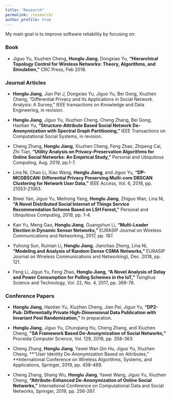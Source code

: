 ```yaml
---
title: "Research"
permalink: /research/
author_profile: true
---
```

My main goal is to improve software reliability by focusing on:
### Book

* Jiguo Yu, Xiuzhen Cheng, **Honglu Jiang**, Dongxiao Yu, **“Hierarchical Topology Control for Wireless Networks: Theory, Algorithms, and Simulation,”** CRC Press, Feb 2018.

### Journal Articles

* **Honglu Jiang**, Jian Pei J, Dongxiao Yu, Jiguo Yu, Bei Gong, Xiuzhen Cheng, “Differential Privacy and Its Applications in Social Network. Analysis: A Survey,” IEEE transactions on Knowledge and Data Engineering, in revision.    

* **Honglu Jiang**, Jiguo Yu, Xiuzhen Cheng, Cheng Zhang, Bei Gong, Haotian Yu, **“Structure-Attribute Based Social Network De-Anonymization with Spectral Graph Partitioning,”** IEEE Transactions on Computational Social Systems, in revision. 
 
* Cheng Zhang, **Honglu Jiang**, Xiuzhen Cheng, Feng Zhao, Zhipeng Cai, Zhi Tian, **“Utility Analysis on Privacy-Preservation Algorithms for Online Social Networks: An Empirical Study,”** Personal and Ubiquitous Computing, Aug. 2019, pp.1-7.
 
* Lina Ni, Chao Li, Xiao Wang, **Honglu Jiang**, and Jiguo Yu, **“DP-MCDBSCAN: Differential Privacy Preserving Multi-core DBSCAN Clustering for Network User Data,”** IEEE Access, Vol. 6, 2018, pp. 21053-21063.
 
* Biwei Yan, Jiguo Yu, Meihong Yang, **Honglu Jiang**, Zhiguo Wan, Lina Ni, **“A Novel Distributed Social Internet of Things Service Recommendation Scheme Based on LSH Forest,”** Personal and Ubiquitous Computing, 2019, pp. 1-4.
 
* Kan Yu, Meng Gao, **Honglu Jiang**, Guangshun Li, **“Multi-Leader Election in Dynamic Sensor Networks,”** EURASIP Journal on Wireless Communications and Networking, 2017, pp. 187.
 
* Yuhong Sun, Ruinian Li, **Honglu Jiang**, Jianchao Zheng, Lina Ni, **“Modeling and Analysis of Random Dense CSMA Networks,”** EURASIP Journal on Wireless Communications and Networking}, Dec. 2018, pp. 121.
 
* Feng Li, Jiguo Yu, Feng Zhao, **Honglu Jiang, “A Novel Analysis of Delay and Power Consumption for Polling Schemes in the IoT,”** Tsinghua Science and Technology, Vol. 22, No. 4, 2017, pp. 368-78.

### Conference Papers 

* **Honglu Jiang**, Haotian Yu, Xiuzhen Cheng, Jian Pei, Jiguo Yu, **“DP2-Pub: Differentially Private High-Dimensional Data Publication with Invariant Post Randomization,”** In preparation. 

* **Honglu Jiang**, Jiguo Yu, Chunqiang Hu, Cheng Zhang, and Xiuzhen Cheng, **"SA Framework Based De-Anonymization of Social Networks,"** Procedia Computer Science, Vol. 129, 2018, pp. 358-363.

* Cheng Zhang, **Honglu Jiang**, Yawei Wan Qin Hu, Jiguo Yu, Xiuzhen Cheng, **“User Identity De-Anonymization Based on Attributes,” **International Conference on Wireless Algorithms, Systems, and Applications, Springer, 2019, pp. 458-469. 

* Cheng Zhang, Shang Wu, **Honglu Jiang**, Yawei Wang, Jiguo Yu, Xiuzhen Cheng, **“Attribute-Enhanced De-Anonymization of Online Social Networks,”** International Conference on Computational Data and Social Networks, Springer, 2019, pp. 256-267.

